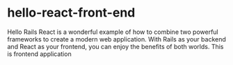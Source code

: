 # hello-react-front-end
Hello Rails React is a wonderful example of how to combine two powerful frameworks to create a modern web application. With Rails as your backend and React as your frontend, you can enjoy the benefits of both worlds. This is frontend application
